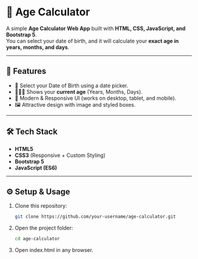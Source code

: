 # 🧮 Age Calculator

A simple **Age Calculator Web App** built with **HTML, CSS, JavaScript, and Bootstrap 5**.  
You can select your date of birth, and it will calculate your **exact age in years, months, and days**.  

---

## 🚀 Features
- 📅 Select your Date of Birth using a date picker.  
- 👨‍👩‍👦 Shows your **current age** (Years, Months, Days).  
- 🎨 Modern & Responsive UI (works on desktop, tablet, and mobile).  
- 🖼️ Attractive design with image and styled boxes.  

---

## 🛠️ Tech Stack
- **HTML5**
- **CSS3** (Responsive + Custom Styling)
- **Bootstrap 5**
- **JavaScript (ES6)**

---

## ⚙️ Setup & Usage
1. Clone this repository:
   ```bash
   git clone https://github.com/your-username/age-calculator.git
2. Open the project folder:
   ```bash
   cd age-calculator
3. Open index.html in any browser.

